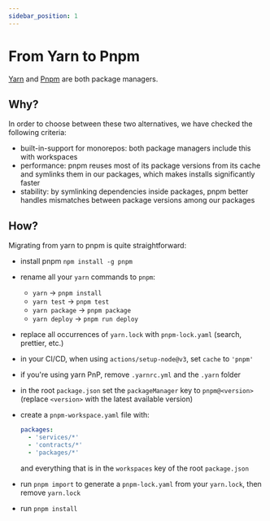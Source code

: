 ```yaml
---
sidebar_position: 1
---
```


# From Yarn to Pnpm

[Yarn](https://yarnpkg.com/) and [Pnpm](https://pnpm.io/) are both package managers.

## Why?

In order to choose between these two alternatives, we have checked the following criteria:

- built-in-support for monorepos: both package managers include this with workspaces
- performance: pnpm reuses most of its package versions from its cache and symlinks them in our packages, which makes installs significantly faster
- stability: by symlinking dependencies inside packages, pnpm better handles mismatches between package versions among our packages

## How?

Migrating from yarn to pnpm is quite straightforward:

- install pnpm `npm install -g pnpm`
- rename all your `yarn` commands to `pnpm`:
  - `yarn` -> `pnpm install`
  - `yarn test` -> `pnpm test`
  - `yarn package` -> `pnpm package`
  - `yarn deploy` -> `pnpm run deploy`
- replace all occurrences of `yarn.lock` with `pnpm-lock.yaml` (search, prettier, etc.)
- in your CI/CD, when using `actions/setup-node@v3`, set `cache` to `'pnpm'`
- if you're using yarn PnP, remove `.yarnrc.yml` and the `.yarn` folder
- in the root `package.json` set the `packageManager` key to `pnpm@<version>` (replace `<version>` with the latest available version)
- create a `pnpm-workspace.yaml` file with:

  ```yaml
  packages:
    - 'services/*'
    - 'contracts/*'
    - 'packages/*'
  ```

  and everything that is in the `workspaces` key of the root `package.json`

- run `pnpm import` to generate a `pnpm-lock.yaml` from your `yarn.lock`, then remove `yarn.lock`
- run `pnpm install`
